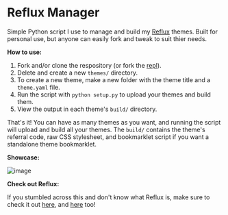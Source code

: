 # Reflux Manager

Simple Python script I use to manage and build my [Reflux](https://github.com/frissyn/Reflux) themes. Built for personal use, but anyone can easily fork and tweak to suit thier needs.

**How to use:**

1. Fork and/or clone the respository (or fork the [repl](https://replit.com/@reflux/manager#README.md)).
2. Delete and create a new `themes/` directory.
3. To create a new theme, make a new folder with the theme title and a `theme.yaml` file.
4. Run the script with `python setup.py` to upload your themes and build them.
5. View the output in each theme's `build/` directory.

That's it! You can have as many themes as you want, and running the script will upload and build all your themes. The `build/` contains the theme's referral code, raw CSS stylesheet, and bookmarklet script if you want a standalone theme bookmarklet.

**Showcase:**

![image](https://storage.googleapis.com/replit/images/1636145143247_23e471d24998f4d7132209685121aca5.png)

**Check out Reflux:**

If you stumbled across this and don't know what Reflux is, make sure to check it out [here](https://github.com/frissyn/Reflux), and [here](https://market.reflux.repl.xo/) too!
